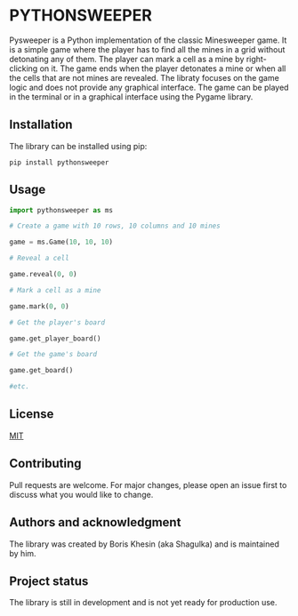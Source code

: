 # PYTHONSWEEPER
Pysweeper is a Python implementation of the classic Minesweeper game. It is a simple game where the player has to find all the mines in a grid without detonating any of them. The player can mark a cell as a mine by right-clicking on it. The game ends when the player detonates a mine or when all the cells that are not mines are revealed. The libraty focuses on the game logic and does not provide any graphical interface. The game can be played in the terminal or in a graphical interface using the Pygame library.

## Installation
The library can be installed using pip:

```pip install pythonsweeper```

## Usage

```python
import pythonsweeper as ms

# Create a game with 10 rows, 10 columns and 10 mines

game = ms.Game(10, 10, 10)

# Reveal a cell

game.reveal(0, 0)

# Mark a cell as a mine

game.mark(0, 0)

# Get the player's board

game.get_player_board()

# Get the game's board

game.get_board()

#etc.
```

## License
[MIT](https://choosealicense.com/licenses/mit/)

## Contributing
Pull requests are welcome. For major changes, please open an issue first to discuss what you would like to change.

## Authors and acknowledgment
The library was created by Boris Khesin (aka Shagulka) and is maintained by him.

## Project status
The library is still in development and is not yet ready for production use.